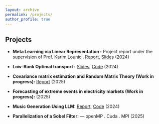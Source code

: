 ```yaml
---
layout: archive
permalink: /projects/
author_profile: true
---
```


## Projects  
- **Meta Learning via Linear Representation :** Project report under the supervision of Prof. Karim Lounici. [Report](https://fegounna.github.io/yessin-moakher/files/meta_learning.pdf), [Slides](https://fegounna.github.io/yessin-moakher/files/meta_learning_slides.pdf) (2024)
- **Low-Rank Optimal transport :** [Slides](https://fegounna.github.io/yessin-moakher/files/OT.pdf), [Code](https://github.com/fegounna/POT/tree/low-rank-via-factor-relaxation) (2024) 
- **Covariance matrix estimation and Random Matrix Theory (Work in progress):** [Report](https://fegounna.github.io/yessin-moakher/files/RMT.pdf) (2025)
- **Forecasting of extreme events in electricity markets (Work in progress):** (2025)

- **Music Generation Using LLM:**  [Report](https://fegounna.github.io/yessin-moakher/files/PSC_rapport_final.pdf), [Code](https://github.com/fegounna/LLM-Fine-Tuning-for-Music-Generation) (2024)  
- **Parallelization of a Sobel Filter:** — openMP . Cuda . MPI (2025)  

